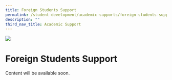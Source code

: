 ```yaml
---
title: Foreign Students Support
permalink: /student-development/academic-supports/foreign-students-support/
description: ""
third_nav_title: Academic Support
---
```

![](/images/Departments/pagebanner1%20(1).jpg)

Foreign Students Support
========================

Content will be available soon.